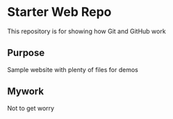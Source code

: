# Starter Web Repo

This repository is for showing how Git and GitHub work

## Purpose

Sample website with plenty of files for demos

## Mywork

Not to get worry